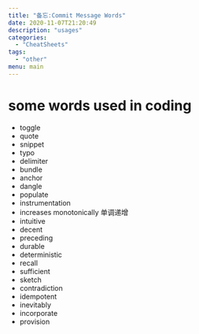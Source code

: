 ```yaml
---
title: "备忘:Commit Message Words"
date: 2020-11-07T21:20:49
description: "usages"
categories:
  - "CheatSheets"
tags:
  - "other"
menu: main
---
```


# some words used in coding
 - toggle
 - quote
 - snippet
 - typo
 - delimiter
 - bundle
 - anchor
 - dangle
 - populate
 - instrumentation
 - increases monotonically 单调递增
 - intuitive
 - decent
 - preceding
 - durable
 - deterministic
 - recall
 - sufficient
 - sketch
 - contradiction
 - idempotent
 - inevitably
 - incorporate
 - provision
